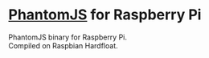 # [PhantomJS](http://phantomjs.org) for Raspberry Pi

PhantomJS binary for Raspberry Pi.  
Compiled on Raspbian Hardfloat.  

